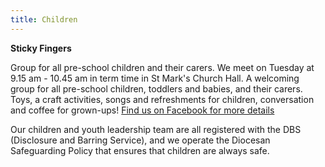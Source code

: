 ```yaml
---
title: Children
---
```

**Sticky Fingers**

Group for all pre-school children and their carers. We meet on Tuesday at 9.15 am - 10.45 am in term time in St Mark's Church Hall.
A welcoming group for all pre-school children, toddlers and babies, and their carers. Toys, a craft activities, songs and refreshments for children, conversation and coffee for grown-ups!
[Find us on Facebook for more details](https://www.facebook.com/newferrystickyfingers)

Our children and youth leadership team are all registered with the DBS (Disclosure and Barring Service), and we operate the Diocesan Safeguarding Policy that ensures that children are always safe.
